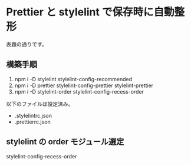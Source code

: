 # Prettier と stylelint で保存時に自動整形

表題の通りです。

## 構築手順

1. npm i -D stylelint stylelint-config-recommended
1. npm i -D prettier stylelint-config-prettier stylelint-prettier
1. npm i -D stylelint-order stylelint-config-recess-order

以下のファイルは設定済み。

-   .stylelintrc.json
-   .prettierrc.json

## stylelint の order モジュール選定

stylelint-config-recess-order
